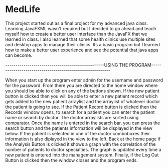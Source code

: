 # MedLife


This project started out as a final project for my advanced java class. Learning JavaFXML wasn't required but 
I decided to go ahead and teach myself how to create a better user interface than the JavaFX that we learned in class. 
I also learned that some health clinics use multiple sites and desktop apps to manage their clinics. Its a basic program
but I learned how to make a better user experience and see the potential that java apps can become.


-------------------------------------------------USING THE PROGRAM---------------------------------------------------------

When you start up the program enter admin for the username and password for the password. From there you are directed to the
home window where you should be able to click on any of the buttons shown. If the new patient button is clicked then you will
be able to enter a new patient record which gets added to the new patient arraylist and the arraylist of whatever doctor the
patient is going to see. If the Patient Record button is clicked then the Records window opens, to search for a patient you
can enter the patient name or search by doctor. The doctor arraylists are sorted using comparator. Once the name is entered in 
the search bar, you can press the search button and the patients information will be displayed in the view below. If the patient
is selected in one of the doctor comboboxes their information is also diplayed in the view to the left. Back at the home page if
the Analysis Button is clicked it shows a graph with the correlation of the number of patients to doctor specialties. The graph is
updated every time a new patient is entered into the management system. Finally, if the Log Out Button is clicked then the window 
closes and the program ends. 
